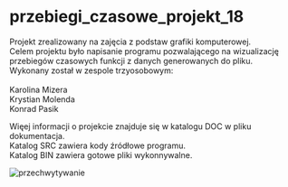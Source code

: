 # przebiegi_czasowe_projekt_18
Projekt zrealizowany na zajęcia z podstaw grafiki komputerowej.<br /> 
Celem projektu było napisanie programu pozwalającego na wizualizację przebiegów czasowych funkcji z danych generowanych do pliku.<br /> 
Wykonany został w zespole trzyosobowym: <br /> 
<br /> 
Karolina Mizera<br /> 
Krystian Molenda<br /> 
Konrad Pasik<br /> 

Więej informacji o projekcie znajduje się w katalogu DOC w pliku dokumentacja.<br /> 
Katalog SRC zawiera kody źródłowe programu.<br /> 
Katalog BIN zawiera gotowe pliki wykonnywalne.<br /> 

![przechwytywanie](https://user-images.githubusercontent.com/32602516/42593470-d4095430-854c-11e8-9f70-876aef008f35.PNG)
